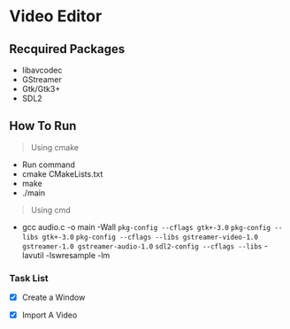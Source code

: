 # Video Editor

## Recquired Packages
- libavcodec
- GStreamer
- Gtk/Gtk3+
- SDL2



## How To Run
> Using cmake 
- Run command
- cmake CMakeLists.txt
- make
- ./main

> Using cmd
- gcc audio.c -o main -Wall `pkg-config --cflags gtk+-3.0` `pkg-config --libs gtk+-3.0` `pkg-config --cflags --libs gstreamer-video-1.0 gstreamer-1.0 gstreamer-audio-1.0` `sdl2-config --cflags --libs` -lavutil -lswresample -lm

### Task List
- [x] Create a Window
- [x] Import A Video



